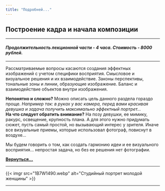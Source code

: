 ```yaml
---
title: "Подробней..."
---
```


## Построение кадра и начала композиции

---
#### *Продолжительность лекционной части - 4 часа. Стоимость - 8000 рублей.*
---
Рассматриваемые вопросы касаются создания эффектных изображений с учетом специфики восприятия.
Смысловое и визуальное решения и их взаимодействие. Законы перспективы, тональные зоны и линии, образующие изображение. Баланс и взаимодействие объектов внутри изображения.

**Непонятно и сложно?** Можно описать цель данного раздела гораздо проще. *Например так: в руках у вас камера, перед вами красивая девушка и задача получить максимально эффектный портрет...*  
**На что следует обратить внимание?** На позу девушки, ее мимику, ракурс, освещение, крупность плана. А для этого нужно придумать сюжет, пусть самый простой, но вызывающий интерес у зрителя. Иначе все визуальные приемы, которые использовал фотограф, повиснут в воздухе...

Мы будем говорить о том, как создать гармонию идеи и ее визуального восприятия... непростая задача, но без ее решения нет фотографии.

**[Вернуться...](/training)**

---
{{< imgr src="1B7W1490.webp" alt="Студийный портрет молодой женщины" >}}

---
